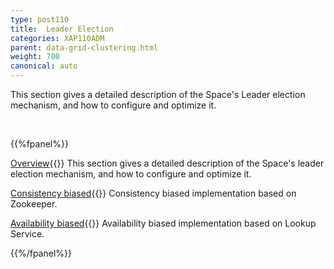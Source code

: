 ```yaml
---
type: post110
title:  Leader Election
categories: XAP110ADM
parent: data-grid-clustering.html
weight: 700
canonical: auto
---
```




This section gives a detailed description of the Space's Leader election mechanism, and how to configure and optimize it.

<br>

{{%fpanel%}}

[Overview](./leader-election-overview.html){{<wbr>}}
This section gives a detailed description of the Space's leader election mechanism, and how to configure and optimize it.

[Consistency biased](./leader-election-consistency-biased.html){{<wbr>}}
Consistency biased implementation based on Zookeeper.

[Availability biased](./leader-election-availability-biased.html){{<wbr>}}
Availability biased implementation based on Lookup Service.

{{%/fpanel%}}



















